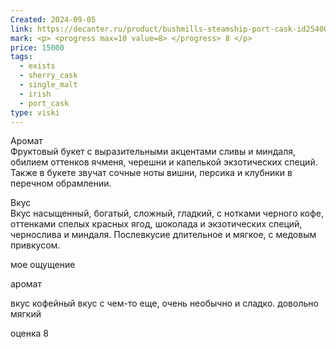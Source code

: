 ```yaml
---
Created: 2024-09-05
link: https://decanter.ru/product/bushmills-steamship-port-cask-id254002
mark: <p> <progress max=10 value=8> </progress> 8 </p>
price: 15000
tags:
  - exists
  - sherry_cask
  - single_malt
  - irish
  - port_cask
type: viski
---
```

  

  

Аромат  
Фруктовый букет с выразительными акцентами сливы и миндаля, обилием оттенков ячменя, черешни и капелькой экзотических специй. Также в букете звучат сочные ноты вишни, персика и клубники в перечном обрамлении.


Вкус  
Вкус насыщенный, богатый, сложный, гладкий, с нотками черного кофе, оттенками спелых красных ягод, шоколада и экзотических специй, чернослива и миндаля. Послевкусие длительное и мягкое, с медовым привкусом. 


  

мое ощущение

аромат


вкус
кофейный вкус с чем-то еще, очень необычно и сладко. довольно мягкий

  

оценка
8
